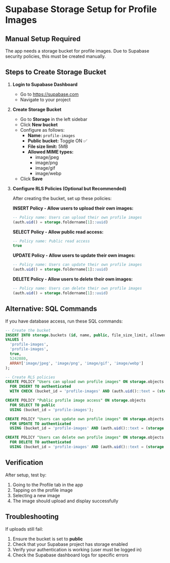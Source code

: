# Supabase Storage Setup for Profile Images

## Manual Setup Required

The app needs a storage bucket for profile images. Due to Supabase security policies, this must be created manually.

## Steps to Create Storage Bucket

1. **Login to Supabase Dashboard**
   - Go to https://supabase.com
   - Navigate to your project

2. **Create Storage Bucket**
   - Go to **Storage** in the left sidebar
   - Click **New bucket**
   - Configure as follows:
     - **Name:** `profile-images`
     - **Public bucket:** Toggle ON ✅
     - **File size limit:** 5MB
     - **Allowed MIME types:** 
       - image/jpeg
       - image/png
       - image/gif
       - image/webp
   - Click **Save**

3. **Configure RLS Policies (Optional but Recommended)**
   
   After creating the bucket, set up these policies:

   **INSERT Policy - Allow users to upload their own images:**
   ```sql
   -- Policy name: Users can upload their own profile images
   (auth.uid() = storage.foldername[1]::uuid)
   ```

   **SELECT Policy - Allow public read access:**
   ```sql
   -- Policy name: Public read access
   true
   ```

   **UPDATE Policy - Allow users to update their own images:**
   ```sql
   -- Policy name: Users can update their own profile images
   (auth.uid() = storage.foldername[1]::uuid)
   ```

   **DELETE Policy - Allow users to delete their own images:**
   ```sql
   -- Policy name: Users can delete their own profile images
   (auth.uid() = storage.foldername[1]::uuid)
   ```

## Alternative: SQL Commands

If you have database access, run these SQL commands:

```sql
-- Create the bucket
INSERT INTO storage.buckets (id, name, public, file_size_limit, allowed_mime_types)
VALUES (
  'profile-images',
  'profile-images', 
  true,
  5242880,
  ARRAY['image/jpeg', 'image/png', 'image/gif', 'image/webp']
);

-- Create RLS policies
CREATE POLICY "Users can upload own profile images" ON storage.objects
  FOR INSERT TO authenticated
  WITH CHECK (bucket_id = 'profile-images' AND (auth.uid()::text = (storage.foldername(name))[1]));

CREATE POLICY "Public profile image access" ON storage.objects
  FOR SELECT TO public
  USING (bucket_id = 'profile-images');

CREATE POLICY "Users can update own profile images" ON storage.objects
  FOR UPDATE TO authenticated
  USING (bucket_id = 'profile-images' AND (auth.uid()::text = (storage.foldername(name))[1]));

CREATE POLICY "Users can delete own profile images" ON storage.objects
  FOR DELETE TO authenticated
  USING (bucket_id = 'profile-images' AND (auth.uid()::text = (storage.foldername(name))[1]));
```

## Verification

After setup, test by:
1. Going to the Profile tab in the app
2. Tapping on the profile image
3. Selecting a new image
4. The image should upload and display successfully

## Troubleshooting

If uploads still fail:
1. Ensure the bucket is set to **public**
2. Check that your Supabase project has storage enabled
3. Verify your authentication is working (user must be logged in)
4. Check the Supabase dashboard logs for specific errors